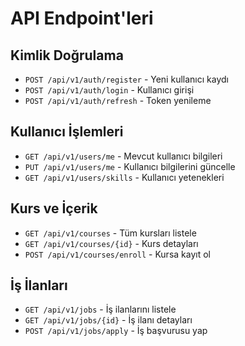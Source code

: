 # API Endpoint'leri

## Kimlik Doğrulama
- `POST /api/v1/auth/register` - Yeni kullanıcı kaydı
- `POST /api/v1/auth/login` - Kullanıcı girişi
- `POST /api/v1/auth/refresh` - Token yenileme

## Kullanıcı İşlemleri
- `GET /api/v1/users/me` - Mevcut kullanıcı bilgileri
- `PUT /api/v1/users/me` - Kullanıcı bilgilerini güncelle
- `GET /api/v1/users/skills` - Kullanıcı yetenekleri

## Kurs ve İçerik
- `GET /api/v1/courses` - Tüm kursları listele
- `GET /api/v1/courses/{id}` - Kurs detayları
- `POST /api/v1/courses/enroll` - Kursa kayıt ol

## İş İlanları
- `GET /api/v1/jobs` - İş ilanlarını listele
- `GET /api/v1/jobs/{id}` - İş ilanı detayları
- `POST /api/v1/jobs/apply` - İş başvurusu yap
